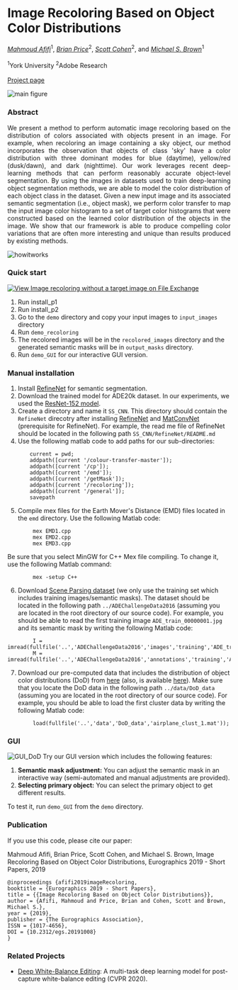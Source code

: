 # Image Recoloring Based on Object Color Distributions
*[Mahmoud Afifi](https://sites.google.com/view/mafifi)*<sup>1</sup>, *[Brian Price](https://www.brianpricephd.com/)*<sup>2</sup>, *[Scott Cohen](https://research.adobe.com/person/scott-cohen/)*<sup>2</sup>, and *[Michael S. Brown](http://www.cse.yorku.ca/~mbrown/)*<sup>1</sup>
<br></br><sup>1</sup>York University  <sup>2</sup>Adobe Research
<br></br>[Project page](http://cvil.eecs.yorku.ca/projects/public_html/image_recoloring)

![main figure](http://cvil.eecs.yorku.ca/projects/public_html/image_recoloring/img/figure.jpg)

### Abstract
<p align="justify"> We present a method to perform automatic image recoloring based on the distribution of colors associated with objects present in an image. For example, when recoloring an image containing a sky object, our method incorporates the observation that objects of class 'sky' have a color distribution with three dominant modes for blue (daytime), yellow/red (dusk/dawn), and dark (nighttime). Our work leverages recent deep-learning methods that can perform reasonably accurate object-level segmentation. By using the images in datasets used to train deep-learning object segmentation methods, we are able to model the color distribution of each object class in the dataset. Given a new input image and its associated semantic segmentation (i.e., object mask), we perform color transfer to map the input image color histogram to a set of target color histograms that were constructed based on the learned color distribution of the objects in the image. We show that our framework is able to produce compelling color variations that are often more interesting and unique than results produced by existing methods.</p>


![howitworks](https://user-images.githubusercontent.com/37669469/76104873-17fcb700-5fa2-11ea-8507-87dcc6387723.gif)

### Quick start
[![View Image recoloring without a target image on File Exchange](https://www.mathworks.com/matlabcentral/images/matlab-file-exchange.svg)](https://www.mathworks.com/matlabcentral/fileexchange/71702-image-recoloring-without-a-target-image)
1. Run install_p1
2. Run install_p2
3. Go to the `demo` directory and copy your input images to `input_images` directory
4. Run `demo_recoloring`
5. The recolored images will be in the `recolored_images` directory and the generated semantic masks will be in `output_masks` directory. 
6. Run `demo_GUI` for our interactive GUI version.


### Manual installation
1. Install [RefineNet](https://github.com/guosheng/refinenet) for semantic segmentation.
2. Download the trained model for ADE20k dataset. In our experiments, we used the [ResNet-152 model](https://drive.google.com/drive/folders/1UGhqllXOn_qmDhx_3C9aKCoilZGgycFf).
3. Create a directory and name it `SS_CNN`. This directory should contain the `RefineNet` direcotry after installing [RefineNet](https://github.com/guosheng/refinenet) and [MatConvNet](http://www.vlfeat.org/matconvnet/) (prerequisite for RefineNet). For example, the read me file of RefineNet should be located in the following path `SS_CNN/RefineNet/README.md`
4. Use the following matlab code to add paths for our sub-directories:
 ```
        current = pwd;
        addpath([current '/colour-transfer-master']);
        addpath([current '/cp']);
        addpath([current '/emd']);
        addpath([current '/getMask']);
        addpath([current '/recoloring']);
        addpath([current '/general']);
        savepath
```
5. Compile mex files for the Earth Mover's Distance (EMD) files located in the `emd` directory. Use the following Matlab code:
```
        mex EMD1.cpp
        mex EMD2.cpp
        mex EMD3.cpp
```
Be sure that you select MinGW for C++ Mex file compiling. To change it, use the following Matlab command: 
```
        mex -setup C++
```
6. Download [Scene Parsing dataset](http://sceneparsing.csail.mit.edu/) (we only use the training set which includes training images/semantic masks). The dataset should be located in the following path `../ADEChallengeData2016` (assuming you are located in the root directory of our source code). For example, you should be able to read the first training image `ADE_train_00000001.jpg` and its semantic mask by writing the following Matlab code:
```
        I = imread(fullfile('..','ADEChallengeData2016','images','training','ADE_train_00000001.jpg'));
        M = imread(fullfile('..','ADEChallengeData2016','annotations','training','ADE_train_00000001.png'));
```
7. Download our pre-computed data that includes the distribution of object color distributions (DoD) from [here](https://ln.sync.com/dl/d47b76bb0/vshj9d85-gny78wxi-3k2m53mp-943h84k6) (also, is available [here](https://drive.google.com/open?id=1zaHi7zDZXiQBwxfedFLM7nuHEHMZ0g-p)). Make sure that you locate the DoD data in the following path `../data/DoD_data` (assuming you are located in the root directory of our source code). For example, you should be able to load the first cluster data by writing the following Matlab code:
```
        load(fullfile('..','data','DoD_data','airplane_clust_1.mat'));
```

### GUI
![GUI_DoD](https://user-images.githubusercontent.com/37669469/76104729-dbc95680-5fa1-11ea-9bb7-f5ab5df375d4.png)
Try our GUI version which includes the following features:
1. <b>Semantic mask adjustment:</b> You can adjust the semantic mask in an interactive way (semi-automated and manual adjustments are provided). 
2. <b> Selecting primary object:</b> You can select the primary object to get different results. 

To test it, run `demo_GUI` from the `demo` directory. 



### Publication
If you use this code, please cite our paper:


Mahmoud Afifi, Brian Price, Scott Cohen, and Michael S. Brown, Image Recoloring Based on Object Color Distributions, Eurographics 2019 - Short Papers, 2019

```
@inproceedings {afifi2019imageRecoloring,
booktitle = {Eurographics 2019 - Short Papers},
title = {{Image Recoloring Based on Object Color Distributions}},
author = {Afifi, Mahmoud and Price, Brian and Cohen, Scott and Brown, Michael S.},
year = {2019},
publisher = {The Eurographics Association},
ISSN = {1017-4656},
DOI = {10.2312/egs.20191008}
}
```


### Related Projects
- [Deep White-Balance Editing](https://github.com/mahmoudnafifi/Deep_White_Balance): A multi-task deep learning model for post-capture white-balance editing (CVPR 2020).

